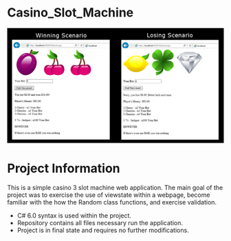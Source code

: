 [//]: # (Image Reference)
[screenshot]: ./misc/ScreenshotCasino.png

# Casino_Slot_Machine
![Scenarios][screenshot]<br/>

# Project Information
This is a simple casino 3 slot machine web application. The main goal of the project was to exercise the use of viewstate within a webpage, become familiar with the how the Random class functions, and exercise validation. 

* C# 6.0 syntax is used within the project.
* Repository contains all files necessary run the application.
* Project is in final state and requires no further modifications.



